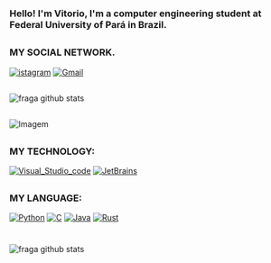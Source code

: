 
### Hello! I'm Vitorio, I'm a computer engineering student at Federal University of Pará in Brazil.
##
### MY SOCIAL NETWORK.

[![istagram](https://img.shields.io/badge/Instagram-E4405F?style=for-the-badge&logo=instagram&logoColor=white)](https://www.instagram.com/vitorio.amc/)
[	![Gmail](https://img.shields.io/badge/Gmail-D14836?style=for-the-badge&logo=gmail&logoColor=white)](https://vitoriobr9@gmail.com/)

##

![fraga github stats](https://github-readme-stats.vercel.app/api?username=Vitoriodev&theme=dracula)


##
<p align="left">
  <img align="center" src="https://38.media.tumblr.com/a401eaca1220428dc37379cbd7312e16/tumblr_nv44lndz1l1u6xnmoo1_1280.gif" alt="Imagem">
</p>

##

### MY TECHNOLOGY:
[![Visual_Studio_code](https://img.shields.io/badge/Visual_Studio_Code-0078D4?style=for-the-badge&logo=visual%20studio%20code&logoColor=white)](https://code.visualstudio.com/)
[![JetBrains](https://img.shields.io/badge/IntelliJ_IDEA-000000.svg?style=for-the-badge&logo=intellij-idea&logoColor=white)](https://jetbrains.com/)

##
### MY LANGUAGE:

[![Python](https://img.shields.io/badge/Python-14354C?style=for-the-badge&logo=python&logoColor=white)](https://python.org/)
[![C](https://img.shields.io/badge/C-00599C?style=for-the-badge&logo=c&logoColor=white)](https://code.visualstudio.com/docs/cpp/config-mingw/)
[![Java](https://img.shields.io/badge/Java-ED8B00?style=for-the-badge&logo=openjdk&logoColor=white)](https://oracle.com/java/technologies/downloads/)
[![Rust](https://img.shields.io/badge/Rust-000000?style=for-the-badge&logo=rust&logoColor=white)](https://rust-lang.org/)

#

![fraga github stats](https://github-readme-stats.vercel.app/api/top-langs/?username=Vitoriodev&theme=dracula)
